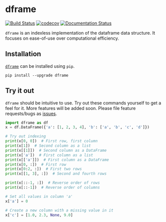 # dframe 

[![Build Status](https://travis-ci.org/ankur-gupta/dframe.svg?branch=master)](https://travis-ci.org/ankur-gupta/dframe)
[![codecov](https://codecov.io/gh/ankur-gupta/dframe/branch/master/graph/badge.svg)](https://codecov.io/gh/ankur-gupta/dframe)
[![Documentation Status](https://readthedocs.org/projects/dframe/badge/?version=latest)](http://dframe.readthedocs.io/en/latest/?badge=latest)


`dframe` is an indexless implementation of the dataframe data structure. 
It focuses on ease-of-use over computational efficiency.

## Installation
[`dframe`](https://pypi.python.org/pypi/dframe) can be installed using `pip`.

```
pip install --upgrade dframe
```


## Try it out

`dframe` should be intuitive to use. Try out these commands yourself to get a feel for it. More features will be added soon. Please file feature requests/bugs as [issues](https://github.com/ankur-gupta/dframe/issues). 

```python
import dframe as df
x = df.DataFrame({'a': [1, 2, 3, 4], 'b': ['a', 'b', 'c', 'd']})

# Try out indexing
print(x[0, 0])  # First row, first column
print(x[1])  # Second column as a list
print(x[[1]])  # Second column as a DataFrame
print(x['a'])  # First column as a list
print(x[['a']])  # First column as a DataFrame
print(x[0, :])  # First row
print(x[0:2, :])  # First two rows
print(x[[1, 3], :])  # Second and fourth rows

print(x[::-1, :])  # Reverse order of rows
print(x[::-1])  # Reverse order of columns

# Set all values in column 'a'
x['a'] = 0

# Create a new column with a missing value in it
x['c'] = [1.0, 2.3, None, 9.0]
```

